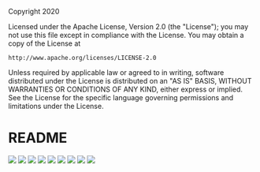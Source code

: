 Copyright 2020

Licensed under the Apache License, Version 2.0 (the "License");
you may not use this file except in compliance with the License.
You may obtain a copy of the License at

    http://www.apache.org/licenses/LICENSE-2.0

Unless required by applicable law or agreed to in writing, software
distributed under the License is distributed on an "AS IS" BASIS,
WITHOUT WARRANTIES OR CONDITIONS OF ANY KIND, either express or implied.
See the License for the specific language governing permissions and
limitations under the License.

# README
<img src="documentation/images/DLL_Ce_Page_1.png">
<img src="documentation/images/DLL_Ce_Page_2.png">
<img src="documentation/images/DLL_Ce_Page_3.png">
<img src="documentation/images/DLL_Ce_Page_4.png">
<img src="documentation/images/DLL_Ce_Page_5.png">
<img src="documentation/images/DLL_Ce_Page_6.png">
<img src="documentation/images/DLL_Ce_Page_7.png">
<img src="documentation/images/DLL_Ce_Page_8.png">
<img src="documentation/images/DLL_Ce_Page_9.png">
